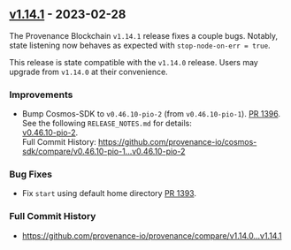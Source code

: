 ## [v1.14.1](https://github.com/provenance-io/provenance/releases/tag/v1.14.1) - 2023-02-28

The Provenance Blockchain `v1.14.1` release fixes a couple bugs.
Notably, state listening now behaves as expected with `stop-node-on-err = true`.

This release is state compatible with the `v1.14.0` release.
Users may upgrade from `v1.14.0` at their convenience.

### Improvements

* Bump Cosmos-SDK to `v0.46.10-pio-2` (from `v0.46.10-pio-1`). [PR 1396](https://github.com/provenance-io/provenance/pull/1396). \
  See the following `RELEASE_NOTES.md` for details: \
  [v0.46.10-pio-2](https://github.com/provenance-io/cosmos-sdk/blob/v0.46.10-pio-2/RELEASE_NOTES.md). \
  Full Commit History: https://github.com/provenance-io/cosmos-sdk/compare/v0.46.10-pio-1...v0.46.10-pio-2

### Bug Fixes

* Fix `start` using default home directory [PR 1393](https://github.com/provenance-io/provenance/pull/1393).

### Full Commit History

* https://github.com/provenance-io/provenance/compare/v1.14.0...v1.14.1

